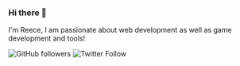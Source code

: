 ### Hi there 👋

I'm Reece, I am passionate about web development as well as game development and tools!

![GitHub followers](https://img.shields.io/github/followers/Rover656?style=flat-square)
![Twitter Follow](https://img.shields.io/twitter/follow/Rover656?style=flat-square)
